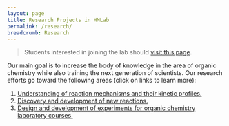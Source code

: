 ```yaml
---
layout: page
title: Research Projects in HMLab
permalink: /research/
breadcrumb: Research
---
```


> Students interested in joining the lab should [visit this page][opportunities].

Our main goal is to increase the body of knowledge in the area of organic chemistry while also training the next generation of scientists. Our research efforts go toward the following areas (click on links to learn more):

1. [Understanding of reaction mechanisms and their kinetic profiles.][kinetics]
2. [Discovery and development of new reactions.][methodology]
3. [Design and development of experiments for organic chemistry laboratory courses.][ochem-labs]

[opportunities]: /research/opportunities/
[kinetics]: /research/peroxidation/
[methodology]: /research/methodology/
[ochem-labs]: /research/ochem-labs/

<!-- ## Kinetics of Peroxidation

The free radical reaction of molecular oxygen with weak C–H bonds that leads to hydroperoxides (ROOH), known as autoxidation to chemists and peroxidation to biochemists, is the key reaction that leads to oxidative degradation of hydrocarbon-rich materials. For example, autoxidation causes plastics to become ‘cloudy’ over time due to exposure to UV light and oxygen in air (image below). 

![Foggy headlights](img/foggy-headlights.JPG)

Autoxidation is a radical chain reaction. Carbon-centered radicals (R•) rapidly react with molecular oxygen to form a peroxyl radical (R-OO•). Peroxyl radical is capable of removing a hydrogen atom from a susceptible organic molecule to form organic hydroperoxide (R-OOH) and regenerate the carbon-centered radical (R•). 

Peroxidation can be inhibited by providing a competitive substrate (antioxidant) that breaks the chain process. Knowledge of rate constants of autoxidation is key in development of antioxidants, molecules that trap the chain-propagating peroxyl radical and inhibit or terminate autoxidation. 

### Peroxyl Radical Clocks

Use of peroxyl radical clocks is one of the leading experimental approaches used in determination of rate constants of H-atom transfer from substrate to peroxyl radical. Current peroxyl radical clocks rely exclusively on chromatography-based analytical tools where resolution of analytes depends on many instrument-dependent factors (adsorbent, mobile phase, detector, analyte volatility, UV absorption, etc.). In recent years quantitative NMR (qNMR) spectroscopy has emerged as an attractive analytical method due to the fact that it is simple to adopt and is non-destructive to the sample. The aim of this project is to develop a peroxyl radical clock method that uses quantitative heteronuclear NMR for compound analysis.

## Synthetic Methodology Projects

This research area focuses on the process of discovery and development of new reactions and synthetic strategies for preparation of important molecular motifs. Our interest lies in compounds that find application as pharmaceuticals, agrochemicals, and materials. More recently we put greater emphasis on sustainability of the reactions we do. Some of the questions that guide our efforts are:

- How can we limit or eliminate the use of hazardous solvents?
- Can we reduce the amount of catalyst needed to carry out the reaction?
- What is the scope and limitations of the reaction?
- What is the mechanism?
- How can we leverage our understanding of the mechanism to improve the reaction?

### Metal-Catalyzed Synthesis of Heterocycles

This project explores use of palladium and gold complexes as catalysts for preparation of benzo-fused heterocycles. Our past publications focused on synthesis of benzothiophenes and benzofurans from diaryl alkynes that carry nucleophilic functional groups (sulfides, ethers, etc.). These groups can be *‘encouraged’* to engage with the alkyne in a cyclization reaction and we found that cationic gold complexes with *N*-heterocyclic carbene ligands are particularly persuasive.

<!-- picture of gold-catalyzed cyclization and N-heterocyclic carbenes -->

<!-- We are currently looking for ways to do this chemistry in ways that aligns with the Principles of Green and Sustainable Chemistry. Our strategies include aqueous micellar media, development of robust catalysts, and combining multiple reactions into one-pot processes. -->

<!-- scheme with a one-pot in water sequence -->

<!-- ## Experiment for OChem Labs -->